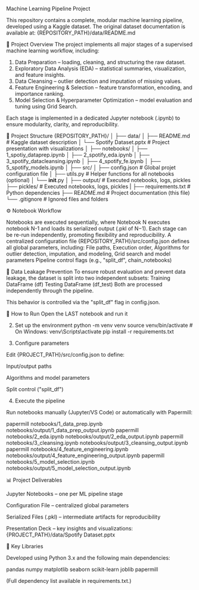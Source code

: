 Machine Learning Pipeline Project

This repository contains a complete, modular machine learning pipeline, developed using a Kaggle dataset. The original dataset documentation is available at:
{REPOSITORY_PATH}/data/README.md

📘 Project Overview
The project implements all major stages of a supervised machine learning workflow, including:

1) Data Preparation – loading, cleaning, and structuring the raw dataset.
2) Exploratory Data Analysis (EDA) – statistical summaries, visualization, and feature insights.
3) Data Cleansing – outlier detection and imputation of missing values.
4) Feature Engineering & Selection – feature transformation, encoding, and importance ranking.
5) Model Selection & Hyperparameter Optimization – model evaluation and tuning using Grid Search.

Each stage is implemented in a dedicated Jupyter notebook (.ipynb) to ensure modularity, clarity, and reproducibility.

🧩 Project Structure
{REPOSITORY_PATH}/
│
├── data/
│   ├── README.md                # Kaggle dataset description
│   └── Spotify Dataset.pptx     # Project presentation with visualizations
│
├── notebooks/
│   ├── 1_spotiy_dataprep.ipynb
│   ├── 2_spotify_eda.ipynb
│   ├── 3_spotify_datacleansing.ipynb
│   ├── 4_spotify_fe.ipynb
│   ├── 5_spotify_models.ipynb
│
├── src/
│   ├── config.json              # Global projet configuration file
│   ├── utils.py                 # Helper functions for all notebooks (optional)
│   └── __init__.py
│
├── output/                      # Executed notebooks, logs, pickles
├── pickles/                     # Executed notebooks, logs, pickles
|
├── requirements.txt             # Python dependencies
├── README.md                    # Project documentation (this file)
└── .gitignore                   # Ignored files and folders

⚙️ Notebook Workflow

Notebooks are executed sequentially, where Notebook N executes notebook N-1 and loads its serialized output (.pkl of N−1).
Each stage can be re-run independently, promoting flexibility and reproducibility.
A centralized configuration file {REPOSITORY_PATH}/src/config.json defines all global parameters, including: File paths, Execution order,
Algorithms for outlier detection, imputation, and modeling, Grid search and model parameters
Pipeline control flags (e.g., "split_df", chain_notebooks)

🧠 Data Leakage Prevention
To ensure robust evaluation and prevent data leakage, the dataset is split into two independent subsets:
Training DataFrame (df)
Testing DataFrame (df_test)
Both are processed independently through the pipeline.

This behavior is controlled via the "split_df" flag in config.json.

🚀 How to Run
Open the LAST notebook and run it

2. Set up the environment
python -m venv venv
source venv/bin/activate     # On Windows: venv\Scripts\activate
pip install -r requirements.txt

3. Configure parameters

Edit {PROJECT_PATH}/src/config.json to define:

Input/output paths

Algorithms and model parameters

Split control ("split_df")

4. Execute the pipeline

Run notebooks manually (Jupyter/VS Code) or automatically with Papermill:

papermill notebooks/1_data_prep.ipynb notebooks/output/1_data_prep_output.ipynb
papermill notebooks/2_eda.ipynb notebooks/output/2_eda_output.ipynb
papermill notebooks/3_cleansing.ipynb notebooks/output/3_cleansing_output.ipynb
papermill notebooks/4_feature_engineering.ipynb notebooks/output/4_feature_engineering_output.ipynb
papermill notebooks/5_model_selection.ipynb notebooks/output/5_model_selection_output.ipynb

📊 Project Deliverables

Jupyter Notebooks – one per ML pipeline stage

Configuration File – centralized global parameters

Serialized Files (.pkl) – intermediate artifacts for reproducibility

Presentation Deck – key insights and visualizations:
{PROJECT_PATH}/data/Spotify Dataset.pptx

🧠 Key Libraries

Developed using Python 3.x and the following main dependencies:

pandas
numpy
matplotlib
seaborn
scikit-learn
joblib
papermill


(Full dependency list available in requirements.txt.)
